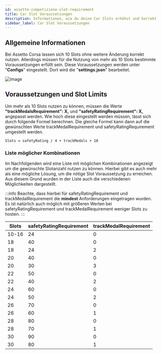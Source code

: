 ```yaml
---
id: assetto-competizione-slot-requirement
title: Car Slot Voraussetzungen
description: Informationen, wie du deine Car Slots erhöhst und korrekt nutzen kannst - ZAP-Hosting.com Dokumentation
sidebar_label: Car Slot Voraussetzungen
---
```


## Allgemeine Informationen

Bei Assetto Corsa lassen sich 10 Slots ohne weitere Änderung korrekt nutzen. 
Allerdings müssen für die Nutzung von mehr als 10 Slots bestimmte Voraussetzungen erfüllt sein.
Diese Voraussetzungen werden unter "**Configs**" eingestellt. Dort wird die "**settings.json**" bearbeitet.

![image](https://user-images.githubusercontent.com/26007280/189936558-f7482728-9fa4-4944-b3b5-fa36ab212db4.png)

## Voraussetzungen und Slot Limits

Um mehr als 10 Slots nutzen zu können, müssen die Werte **"trackMedalsRequirement": X,** und **"safetyRatingRequirement": X,** angepasst werden.
Wie hoch diese eingestellt werden müssen, lässt sich durch folgende Formel berechnen. 
Die gleiche Formel kann dann auf die gewünschten Werte trackMedalRequirement und safetyRatingRequirement umgestellt werden.

```
Slots = safetyRating / 4 + trackMedals + 10 
```

### Liste möglicher Kombinationen

Im Nachfolgenden wird eine Liste mit möglichen Kombinationen angezeigt um die gewünschte Slotanzahl nutzen zu können.
Hierbei gibt es auch mehr als eine mögliche Lösung, um die nötige Slot Voraussetzung zu erreichen.
Aus diesem Grund wurden in der Liste auch die verschiedenen Möglichkeiten dargestellt.

:::info
Beachte, dass hierbei für safetyRatingRequirement und trackMedalRequirement die **mindest** Anforderungen eingetragen wurden. Es ist natürlich auch möglich mit größeren Werten bei safetyRatingRequirement und trackMedalRequirement weniger Slots zu hosten.
:::

Slots | safetyRatingRequirement | trackMedalRequirement
-----|-------|---------
10-16 | 24 | 0
18 | 40 | 0
18 | 24 | 2
20 | 40 | 0
20 | 30 | 3
22 | 50 | 0
22 | 40 | 2
24 | 60 | 0
24 | 50 | 2
26 | 70 | 0
26 | 60 | 1
28 | 80 | 0
28 | 70 | 1
30 | 90 | 0
30 | 80 | 1
